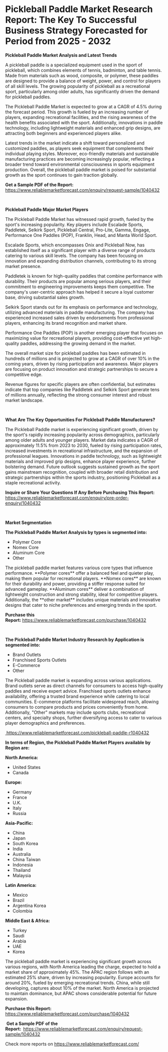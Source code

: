 <p><h1>Pickleball Paddle Market Research Report: The Key To Successful Business Strategy Forecasted for Period from 2025 - 2032</h1></p><p><strong>Pickleball Paddle Market Analysis and Latest Trends</strong></p>
<p><p>A pickleball paddle is a specialized equipment used in the sport of pickleball, which combines elements of tennis, badminton, and table tennis. Made from materials such as wood, composite, or polymer, these paddles are designed to provide a balance of weight, power, and control for players of all skill levels. The growing popularity of pickleball as a recreational sport, particularly among older adults, has significantly driven the demand for pickleball paddles.</p><p>The Pickleball Paddle Market is expected to grow at a CAGR of 4.5% during the forecast period. This growth is fueled by an increasing number of players, expanding recreational facilities, and the rising awareness of the health benefits associated with the sport. Additionally, innovations in paddle technology, including lightweight materials and enhanced grip designs, are attracting both beginners and experienced players alike.</p><p>Latest trends in the market indicate a shift toward personalized and customized paddles, as players seek equipment that complements their individual playing styles. Moreover, eco-friendly materials and sustainable manufacturing practices are becoming increasingly popular, reflecting a broader trend toward environmental consciousness in sports equipment production. Overall, the pickleball paddle market is poised for substantial growth as the sport continues to gain traction globally.</p></p>
<p><strong>Get a Sample PDF of the Report:&nbsp;</strong> <a href="https://www.reliablemarketforecast.com/enquiry/request-sample/1040432?utm_campaign=2280&utm_medium=2&utm_source=Github&utm_content=ia&utm_term=09022025&utm_id=pickleball-paddle">https://www.reliablemarketforecast.com/enquiry/request-sample/1040432</a></p>
<p>&nbsp;</p>
<p><strong>Pickleball Paddle Major Market Players</strong></p>
<p><p>The Pickleball Paddle Market has witnessed rapid growth, fueled by the sport's increasing popularity. Key players include Escalade Sports, Paddletek, Selkirk Sport, Pickleball Central, Pro-Lite, Gamma, Engage, Performance One Paddles (POP), Franklin, Head, and Manta World Sport.</p><p>Escalade Sports, which encompasses Onix and Pickleball Now, has established itself as a significant player with a diverse range of products catering to various skill levels. The company has been focusing on innovation and expanding distribution channels, contributing to its strong market presence. </p><p>Paddletek is known for high-quality paddles that combine performance with durability. Their products are popular among serious players, and their commitment to engineering improvements keeps them competitive. The company's user-centric approach has helped it secure a loyal customer base, driving substantial sales growth.</p><p>Selkirk Sport stands out for its emphasis on performance and technology, utilizing advanced materials in paddle manufacturing. The company has experienced increased sales driven by endorsements from professional players, enhancing its brand recognition and market share.</p><p>Performance One Paddles (POP) is another emerging player that focuses on maximizing value for recreational players, providing cost-effective yet high-quality paddles, addressing the growing demand in the market.</p><p>The overall market size for pickleball paddles has been estimated in hundreds of millions and is projected to grow at a CAGR of over 10% in the coming years, driven by rising participation and awareness. Major players are focusing on product innovation and strategic partnerships to secure a competitive edge. </p><p>Revenue figures for specific players are often confidential, but estimates indicate that top companies like Paddletek and Selkirk Sport generate tens of millions annually, reflecting the strong consumer interest and robust market landscape.</p></p>
<p>&nbsp;</p>
<p><strong>What Are The Key Opportunities For Pickleball Paddle Manufacturers?</strong></p>
<p><p>The Pickleball Paddle market is experiencing significant growth, driven by the sport's rapidly increasing popularity across demographics, particularly among older adults and younger players. Market data indicates a CAGR of approximately 11.5% from 2023 to 2030, fueled by rising participation rates, increased investments in recreational infrastructure, and the expansion of professional leagues. Innovations in paddle technology, such as lightweight materials and improved grip designs, enhance player experience, further bolstering demand. Future outlook suggests sustained growth as the sport gains mainstream recognition, coupled with broader retail distribution and strategic partnerships within the sports industry, positioning Pickleball as a staple recreational activity.</p></p>
<p><strong>Inquire or Share Your Questions If Any Before Purchasing This Report:</strong> <a href="https://www.reliablemarketforecast.com/enquiry/pre-order-enquiry/1040432?utm_campaign=2280&utm_medium=2&utm_source=Github&utm_content=ia&utm_term=09022025&utm_id=pickleball-paddle">https://www.reliablemarketforecast.com/enquiry/pre-order-enquiry/1040432</a></p>
<p>&nbsp;</p>
<p><strong>Market Segmentation</strong></p>
<p><strong>The Pickleball Paddle Market Analysis by types is segmented into:</strong></p>
<p><ul><li>Polymer Core</li><li>Nomex Core</li><li>Aluminum Core</li><li>Other</li></ul></p>
<p><p>The pickleball paddle market features various core types that influence performance. **Polymer cores** offer a balanced feel and quieter play, making them popular for recreational players. **Nomex cores** are known for their durability and power, providing a stiffer response suited for advanced gameplay. **Aluminum cores** deliver a combination of lightweight construction and strong stability, ideal for competitive players. Additionally, the **other market** includes unique materials and innovative designs that cater to niche preferences and emerging trends in the sport.</p></p>
<p><strong>Purchase this Report:&nbsp;</strong><a href="https://www.reliablemarketforecast.com/purchase/1040432?utm_campaign=2280&utm_medium=2&utm_source=Github&utm_content=ia&utm_term=09022025&utm_id=pickleball-paddle">https://www.reliablemarketforecast.com/purchase/1040432</a></p>
<p>&nbsp;</p>
<p><strong>The Pickleball Paddle Market Industry Research by Application is segmented into:</strong></p>
<p><ul><li>Brand Outlets</li><li>Franchised Sports Outlets</li><li>E-Commerce</li><li>Other</li></ul></p>
<p><p>The Pickleball paddle market is expanding across various applications. Brand outlets serve as direct channels for consumers to access high-quality paddles and receive expert advice. Franchised sports outlets enhance availability, offering a trusted brand experience while catering to local communities. E-commerce platforms facilitate widespread reach, allowing consumers to compare products and prices conveniently from home. Additionally, "Other" markets may include sports clubs, recreational centers, and specialty shops, further diversifying access to cater to various player demographics and preferences.</p></p>
<p><a href="https://www.reliablemarketforecast.com/pickleball-paddle-r1040432?utm_campaign=2280&utm_medium=2&utm_source=Github&utm_content=ia&utm_term=09022025&utm_id=pickleball-paddle">&nbsp;https://www.reliablemarketforecast.com/pickleball-paddle-r1040432</a></p>
<p><strong>In terms of Region, the Pickleball Paddle Market Players available by Region are:</strong></p>
<p>
    <p> <strong> North America: </strong>
        <ul>
            <li>United States</li>
            <li>Canada</li>
        </ul>
        </p> 
    <p> <strong> Europe: </strong>
        <ul>
            <li>Germany</li>
            <li>France</li>
            <li>U.K.</li>
            <li>Italy</li>
            <li>Russia</li>
        </ul>
        </p> 
    <p> <strong> Asia-Pacific: </strong>
        <ul>
            <li>China</li>
            <li>Japan</li>
            <li>South Korea</li>
            <li>India</li>
            <li>Australia</li>
            <li>China Taiwan</li>
            <li>Indonesia</li>
            <li>Thailand</li>
            <li>Malaysia</li>
        </ul>
        </p> 
    <p> <strong> Latin America: </strong>
        <ul>
            <li>Mexico</li>
            <li>Brazil</li>
            <li>Argentina Korea</li>
            <li>Colombia</li>
        </ul>
        </p> 
    <p> <strong> Middle East & Africa: </strong>
        <ul>
            <li>Turkey</li>
            <li>Saudi</li>
            <li>Arabia</li>
            <li>UAE</li>
            <li>Korea</li>
        </ul>
    </p>
    </p>
<p><p>The pickleball paddle market is experiencing significant growth across various regions, with North America leading the charge, expected to hold a market share of approximately 45%. The APAC region follows with an estimated 25% share, driven by increasing popularity. Europe accounts for around 20%, fueled by emerging recreational trends. China, while still developing, captures about 10% of the market. North America is projected to maintain dominance, but APAC shows considerable potential for future expansion.</p></p>
<p><strong>Purchase this Report: </strong><a href="https://www.reliablemarketforecast.com/purchase/1040432?utm_campaign=2280&utm_medium=2&utm_source=Github&utm_content=ia&utm_term=09022025&utm_id=pickleball-paddle">https://www.reliablemarketforecast.com/purchase/1040432</a></p>
<p>&nbsp;<strong>Get a Sample PDF of the Report:&nbsp;&nbsp;</strong><a href="https://www.reliablemarketforecast.com/enquiry/request-sample/1040432?utm_campaign=2280&utm_medium=2&utm_source=Github&utm_content=ia&utm_term=09022025&utm_id=pickleball-paddle">https://www.reliablemarketforecast.com/enquiry/request-sample/1040432</a></p>
<p><strong></strong></p>
<p>Check more reports on <a href="https://www.reliablemarketforecast.com/?utm_campaign=2280&utm_medium=2&utm_source=Github&utm_content=ia&utm_term=09022025&utm_id=pickleball-paddle">https://www.reliablemarketforecast.com/</a></p>